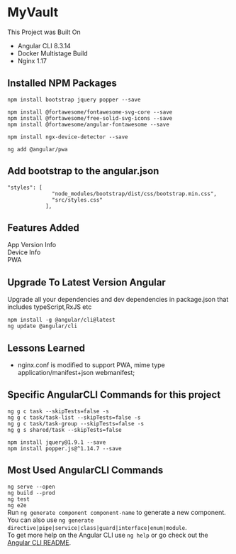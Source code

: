 # MyVault

This Project was Built On
* Angular CLI 8.3.14
* Docker Multistage Build
* Nginx 1.17

## Installed NPM Packages
```
npm install bootstrap jquery popper --save

npm install @fortawesome/fontawesome-svg-core --save
npm install @fortawesome/free-solid-svg-icons --save
npm install @fortawesome/angular-fontawesome --save

npm install ngx-device-detector --save

ng add @angular/pwa
```


## Add bootstrap to the angular.json
```
"styles": [
              "node_modules/bootstrap/dist/css/bootstrap.min.css",
              "src/styles.css"
            ],
```

## Features Added
App Version Info
 \
Device Info
 \
PWA

## Upgrade To Latest Version Angular
Upgrade all your dependencies and dev dependencies in package.json that includes typeScript,RxJS etc
```
npm install -g @angular/cli@latest
ng update @angular/cli
``` 

## Lessons Learned
* nginx.conf is modified to support PWA, mime type application/manifest+json  webmanifest;


## Specific AngularCLI Commands for this project
```
ng g c task --skipTests=false -s
ng g c task/task-list --skipTests=false -s
ng g c task/task-group --skipTests=false -s
ng g s shared/task --skipTests=false 

npm install jquery@1.9.1 --save
npm install popper.js@^1.14.7 --save
```


## Most Used AngularCLI Commands
`ng serve --open`
 \
`ng build --prod`
 \
`ng test`
 \
`ng e2e`
 \
Run `ng generate component component-name` to generate a new component. You can also use `ng generate directive|pipe|service|class|guard|interface|enum|module`.
 \
To get more help on the Angular CLI use `ng help` or go check out the [Angular CLI README](https://github.com/angular/angular-cli/blob/master/README.md).

